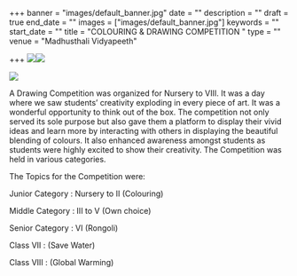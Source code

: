 +++
banner = "images/default_banner.jpg"
date = ""
description = ""
draft = true
end_date = ""
images = ["images/default_banner.jpg"]
keywords = ""
start_date = ""
title = "COLOURING & DRAWING COMPETITION "
type = ""
venue = "Madhusthali Vidyapeeth"

+++
![](Colouring_Drawing_Competition2.jpg)![](Colouring_Drawing_Competition1.jpg)

![](Colouring_Drawing_Competition3.jpg)

A Drawing Competition was organized for Nursery to VIII. It was a day where we saw students’ creativity exploding in every piece of art. It was a wonderful opportunity to think out of the box. The competition not only served its sole purpose but also gave them a platform to display their vivid ideas and learn more by interacting with others in displaying the beautiful blending of colours. It also enhanced awareness amongst students as students were highly excited to show their creativity. The Competition was held in various categories.

The Topics for the Competition were:

Junior Category : Nursery to II (Colouring)

Middle Category : III to V (Own choice)

Senior Category : VI (Rongoli)

Class VII  : (Save Water)

Class VIII  : (Global Warming)